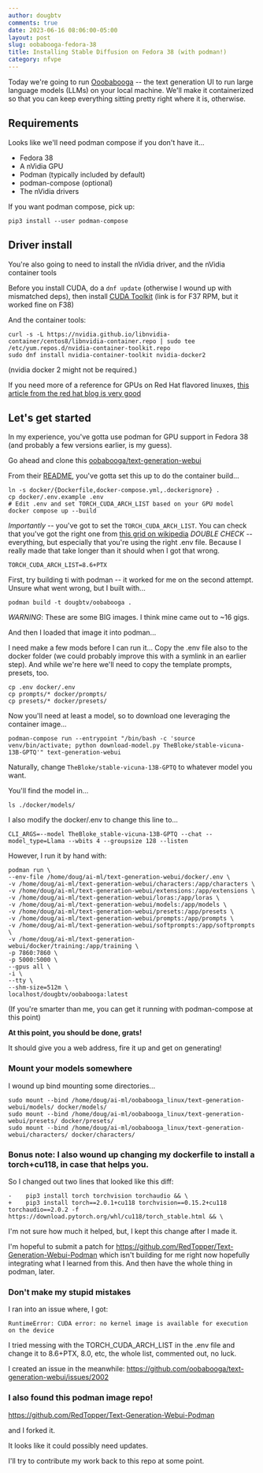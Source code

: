```yaml
---
author: dougbtv
comments: true
date: 2023-06-16 08:06:00-05:00
layout: post
slug: oobabooga-fedora-38
title: Installing Stable Diffusion on Fedora 38 (with podman!)
category: nfvpe
---
```


Today we're going to run [Ooobabooga](https://github.com/oobabooga/text-generation-webui/) -- the text generation UI to run large language models (LLMs) on your local machine. We'll make it containerized so that you can keep everything sitting pretty right where it is, otherwise.

## Requirements

Looks like we'll need podman compose if you don't have it...

* Fedora 38
* A nVidia GPU
* Podman (typically included by default)
* podman-compose (optional)
* The nVidia drivers

If you want podman compose, pick up: 

```
pip3 install --user podman-compose
```

## Driver install

You're also going to need to install the nVidia driver, and the nVidia container tools

Before you install CUDA, do a `dnf update` (otherwise I wound up with mismatched deps), then install [CUDA Toolkit](https://developer.nvidia.com/cuda-downloads?target_os=Linux&target_arch=x86_64&Distribution=Fedora&target_version=37&target_type=rpm_local) (link is for F37 RPM, but it worked fine on F38)


And the container tools:

```
curl -s -L https://nvidia.github.io/libnvidia-container/centos8/libnvidia-container.repo | sudo tee /etc/yum.repos.d/nvidia-container-toolkit.repo
sudo dnf install nvidia-container-toolkit nvidia-docker2
```

(nvidia docker 2 might not be required.)

If you need more of a reference for GPUs on Red Hat flavored linuxes, [this article from the red hat blog is very good](https://www.redhat.com/en/blog/how-use-gpus-containers-bare-metal-rhel-8)

## Let's get started

In my experience, you've gotta use podman for GPU support in Fedora 38 (and probably a few versions earlier, is my guess). 

Go ahead and clone this [oobabooga/text-generation-webui](https://github.com/oobabooga/text-generation-webui)

From their [README](https://github.com/oobabooga/text-generation-webui#alternative-docker), you've gotta set this up to do the container build...

```
ln -s docker/{Dockerfile,docker-compose.yml,.dockerignore} .
cp docker/.env.example .env
# Edit .env and set TORCH_CUDA_ARCH_LIST based on your GPU model
docker compose up --build
```

*Importantly* -- you've got to set the `TORCH_CUDA_ARCH_LIST`. You can check that you've got the right one from [this grid on wikipedia](https://en.wikipedia.org/wiki/CUDA#GPUs_supported)
*DOUBLE CHECK* -- everything, but especially that you're using the right .env file. Because I really made that take longer than it should when I got that wrong.

```
TORCH_CUDA_ARCH_LIST=8.6+PTX
```

First, try building ti with podman -- it worked for me on the second attempt. Unsure what went wrong, but I built with...

```
podman build -t dougbtv/oobabooga .
```

*WARNING*: These are some BIG images. I think mine came out to ~16 gigs.

And then I loaded that image it into podman...

I need make a few mods before I can run it... Copy the .env file also to the docker folder (we could probably improve this with a symlink in an earlier step). And while we're here we'll need to copy the template prompts, presets, too.

```
cp .env docker/.env
cp prompts/* docker/prompts/
cp presets/* docker/presets/
```

Now you'll need at least a model, so to download one leveraging the container image...

```
podman-compose run --entrypoint "/bin/bash -c 'source venv/bin/activate; python download-model.py TheBloke/stable-vicuna-13B-GPTQ'" text-generation-webui
```

Naturally, change `TheBloke/stable-vicuna-13B-GPTQ` to whatever model you want.

You'll find the model in...

```
ls ./docker/models/
```

I also modify the docker/.env to change this line to...

```
CLI_ARGS=--model TheBloke_stable-vicuna-13B-GPTQ --chat --model_type=Llama --wbits 4 --groupsize 128 --listen
```

However, I run it by hand with:

```
podman run \
--env-file /home/doug/ai-ml/text-generation-webui/docker/.env \
-v /home/doug/ai-ml/text-generation-webui/characters:/app/characters \
-v /home/doug/ai-ml/text-generation-webui/extensions:/app/extensions \
-v /home/doug/ai-ml/text-generation-webui/loras:/app/loras \
-v /home/doug/ai-ml/text-generation-webui/models:/app/models \
-v /home/doug/ai-ml/text-generation-webui/presets:/app/presets \
-v /home/doug/ai-ml/text-generation-webui/prompts:/app/prompts \
-v /home/doug/ai-ml/text-generation-webui/softprompts:/app/softprompts \
-v /home/doug/ai-ml/text-generation-webui/docker/training:/app/training \
-p 7860:7860 \
-p 5000:5000 \
--gpus all \
-i \
--tty \
--shm-size=512m \
localhost/dougbtv/oobabooga:latest
```

(If you're smarter than me, you can get it running with podman-compose at this point)

**At this point, you should be done, grats!**

It should give you a web address, fire it up and get on generating!

### Mount your models somewhere

I wound up bind mounting some directories...

```
sudo mount --bind /home/doug/ai-ml/oobabooga_linux/text-generation-webui/models/ docker/models/
sudo mount --bind /home/doug/ai-ml/oobabooga_linux/text-generation-webui/presets/ docker/presets/
sudo mount --bind /home/doug/ai-ml/oobabooga_linux/text-generation-webui/characters/ docker/characters/
```

### Bonus note: I also wound up changing my dockerfile to install a torch+cu118, in case that helps you.

So I changed out two lines that looked like this diff:

```
-    pip3 install torch torchvision torchaudio && \
+    pip3 install torch==2.0.1+cu118 torchvision==0.15.2+cu118 torchaudio==2.0.2 -f https://download.pytorch.org/whl/cu118/torch_stable.html && \
```

I'm not sure how much it helped, but, I kept this change after I made it.

I'm hopeful to submit a patch for https://github.com/RedTopper/Text-Generation-Webui-Podman which isn't building for me right now hopefully integrating what I learned from this. And then have the whole thing in podman, later.

### Don't make my stupid mistakes

I ran into an issue where, I got:

```
RuntimeError: CUDA error: no kernel image is available for execution on the device
```

I tried messing with the TORCH_CUDA_ARCH_LIST in the .env file and change it to 8.6+PTX, 8.0, etc, the whole list, commented out, no luck.

I created an issue in the meanwhile: https://github.com/oobabooga/text-generation-webui/issues/2002 

### I also found this podman image repo!

https://github.com/RedTopper/Text-Generation-Webui-Podman

and I forked it.

It looks like it could possibly need updates.

I'll try to contribute my work back to this repo at some point.

